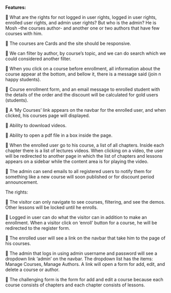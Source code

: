 **Features:**

 What are the rights for not logged in user rights, logged in user rights, enrolled user rights, and admin user rights? But who is the admin? He is Mosh –the courses author- and another one or two authors that have few courses with him.

 The courses are Cards and the site should be responsive.

 We can filter by author, by course’s topic, and we can do search which we could considered another filter.

 When you click on a course before enrollment, all information about the course appear at the bottom, and bellow it, there is a message said (join n happy students).

 Course enrollment form, and an email message to enrolled student with the details of the order and the discount will be calculated for gold users (students).

 A ‘My Courses’ link appears on the navbar for the enrolled user, and when clicked, his courses page will displayed.

 Ability to download videos.

 Ability to open a pdf file in a box inside the page.

 When the enrolled user go to his course, a list of all chapters. Inside each chapter there is a list of lectures videos. When clicking on a video, the user will be redirected to another page in which the list of chapters and lessons appears on a sidebar while the content area is for playing the video.

 The admin can send emails to all registered users to notify them for something like a new course will soon published or for discount period announcement.

The rights:

 The visitor can only navigate to see courses, filtering, and see the demos. Other lessons will be locked until he enrolls.

 Logged in user can do what the visitor can in addition to make an enrollment. When a visitor click on ‘enroll’ button for a course, he will be redirected to the register form.

 The enrolled user will see a link on the navbar that take him to the page of his courses.

 The admin that logs in using admin username and password will see a dropdown link ‘admin’ on the navbar. The dropdown list has the items: Manage Courses, Manage Authors. A link will open a form for add, edit, and delete a course or author.

 The challenging form is the form for add and edit a course because each course consists of chapters and each chapter consists of lessons.
